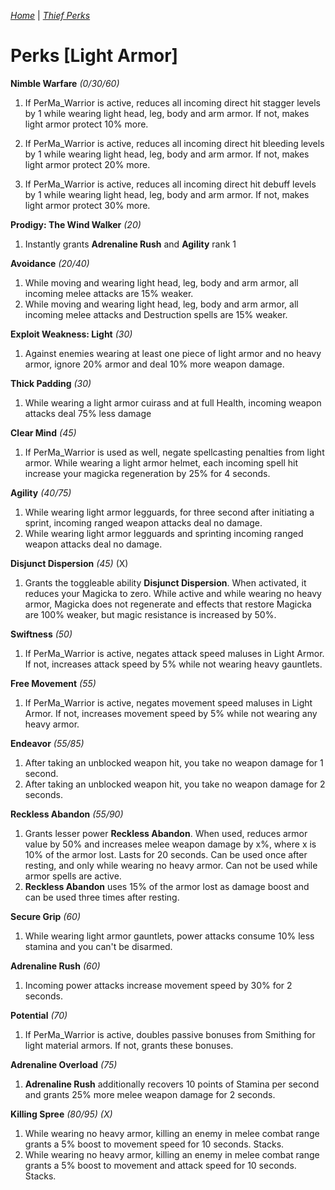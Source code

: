 _[Home](../)_ |
_[Thief Perks](../thief)_

# Perks [Light Armor]

**Nimble Warfare** _(0/30/60)_
1. If PerMa_Warrior is active, reduces all incoming direct hit stagger levels by 1 while wearing light head, leg, body and arm armor. If not, makes light armor protect 10% more.

2. If PerMa_Warrior is active, reduces all incoming direct hit bleeding levels by 1 while wearing light head, leg, body and arm armor. If not, makes light armor protect 20% more.

3. If PerMa_Warrior is active, reduces all incoming direct hit debuff levels by 1 while wearing light head, leg, body and arm armor. If not, makes light armor protect 30% more.

**Prodigy: The Wind Walker** _(20)_
1. Instantly grants **Adrenaline Rush** and **Agility** rank 1

**Avoidance** _(20/40)_
1. While moving and wearing light head, leg, body and arm armor, all incoming melee attacks are 15% weaker.
2. While moving and wearing light head, leg, body and arm armor, all incoming melee attacks and Destruction spells are 15% weaker.

**Exploit Weakness: Light** _(30)_
1. Against enemies wearing at least one piece of light armor and no heavy armor, ignore 20% armor and deal 10% more weapon damage.

**Thick Padding** _(30)_
1. While wearing a light armor cuirass and at full Health, incoming weapon attacks deal 75% less damage

**Clear Mind** _(45)_
1. If PerMa_Warrior is used as well, negate spellcasting penalties from light armor. While wearing a light armor helmet, each incoming spell hit increase your magicka regeneration by 25% for 4 seconds.

**Agility** _(40/75)_
1. While wearing light armor legguards, for three second after initiating a sprint, incoming ranged weapon attacks deal no damage.
2. While wearing light armor legguards and sprinting incoming ranged weapon attacks deal no damage.

**Disjunct Dispersion** _(45)_ (X)
1. Grants the toggleable ability **Disjunct Dispersion**. When activated, it reduces your Magicka to zero. While active and while wearing no heavy armor, Magicka does not regenerate and effects that restore Magicka are 100% weaker, but magic resistance is increased by 50%.

**Swiftness** _(50)_
1. If PerMa_Warrior is active, negates attack speed maluses in Light Armor. If not, increases attack speed by 5% while not wearing heavy gauntlets.

**Free Movement** _(55)_
1. If PerMa_Warrior is active, negates movement speed maluses in Light Armor. If not, increases movement speed by 5% while not wearing any heavy armor.

**Endeavor** _(55/85)_
1. After taking an unblocked weapon hit, you take no weapon damage for 1 second.
2. After taking an unblocked weapon hit, you take no weapon damage for 2 seconds.

**Reckless Abandon** _(55/90)_
1. Grants lesser power **Reckless Abandon**. When used, reduces armor value by 50% and increases melee weapon damage by x%, where x is 10% of the armor lost. Lasts for 20 seconds. Can be used once after resting, and only while wearing no heavy armor. Can not be used while armor spells are active.
2. **Reckless Abandon** uses 15% of the armor lost as damage boost and can be used three times after resting.

**Secure Grip** _(60)_
1. While wearing light armor gauntlets, power attacks consume 10% less stamina and you can't be disarmed.

**Adrenaline Rush** _(60)_
1. Incoming power attacks increase movement speed by 30% for 2 seconds.

**Potential** _(70)_
1. If PerMa_Warrior is active, doubles passive bonuses from Smithing for light material armors. If not, grants these bonuses.

**Adrenaline Overload** _(75)_
1. **Adrenaline Rush** additionally recovers 10 points of Stamina per second and
    grants 25% more melee weapon damage for 2 seconds.

**Killing Spree** _(80/95) (X)_
1. While wearing no heavy armor, killing an enemy in melee combat range grants a 5% boost to movement speed for 10 seconds. Stacks.
2. While wearing no heavy armor, killing an enemy in melee combat range grants a 5% boost to movement and attack speed for 10 seconds. Stacks.
